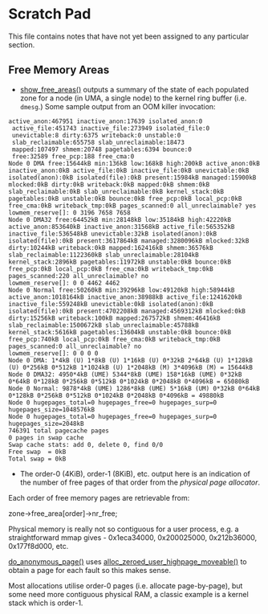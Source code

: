 # Scratch Pad

This file contains notes that have not yet been assigned to any particular
section.

## Free Memory Areas

* [show_free_areas()][show_free_areas] outputs a summary of the state of each
  populated zone for a node (in UMA, a single node) to the kernel ring buffer
  (i.e. `dmesg`.) Some sample output from an OOM killer invocation:

```
active_anon:467951 inactive_anon:17639 isolated_anon:0
 active_file:451743 inactive_file:273949 isolated_file:0
 unevictable:8 dirty:6375 writeback:0 unstable:0
 slab_reclaimable:655758 slab_unreclaimable:18473
 mapped:107497 shmem:20748 pagetables:6394 bounce:0
 free:32589 free_pcp:188 free_cma:0
Node 0 DMA free:15644kB min:136kB low:168kB high:200kB active_anon:0kB inactive_anon:0kB active_file:0kB inactive_file:0kB unevictable:0kB isolated(anon):0kB isolated(file):0kB present:15984kB managed:15900kB mlocked:0kB dirty:0kB writeback:0kB mapped:0kB shmem:0kB slab_reclaimable:0kB slab_unreclaimable:0kB kernel_stack:0kB pagetables:0kB unstable:0kB bounce:0kB free_pcp:0kB local_pcp:0kB free_cma:0kB writeback_tmp:0kB pages_scanned:0 all_unreclaimable? yes
lowmem_reserve[]: 0 3196 7658 7658
Node 0 DMA32 free:64452kB min:28148kB low:35184kB high:42220kB active_anon:853640kB inactive_anon:31568kB active_file:565352kB inactive_file:536548kB unevictable:32kB isolated(anon):0kB isolated(file):0kB present:3617864kB managed:3280096kB mlocked:32kB dirty:10244kB writeback:0kB mapped:162416kB shmem:36576kB slab_reclaimable:1122360kB slab_unreclaimable:28104kB kernel_stack:2896kB pagetables:11972kB unstable:0kB bounce:0kB free_pcp:0kB local_pcp:0kB free_cma:0kB writeback_tmp:0kB pages_scanned:220 all_unreclaimable? no
lowmem_reserve[]: 0 0 4462 4462
Node 0 Normal free:50260kB min:39296kB low:49120kB high:58944kB active_anon:1018164kB inactive_anon:38988kB active_file:1241620kB inactive_file:559248kB unevictable:0kB isolated(anon):0kB isolated(file):0kB present:4702208kB managed:4569312kB mlocked:0kB dirty:15256kB writeback:100kB mapped:267572kB shmem:46416kB slab_reclaimable:1500672kB slab_unreclaimable:45788kB kernel_stack:5616kB pagetables:13604kB unstable:0kB bounce:0kB free_pcp:740kB local_pcp:0kB free_cma:0kB writeback_tmp:0kB pages_scanned:0 all_unreclaimable? no
lowmem_reserve[]: 0 0 0 0
Node 0 DMA: 1*4kB (U) 1*8kB (U) 1*16kB (U) 0*32kB 2*64kB (U) 1*128kB (U) 0*256kB 0*512kB 1*1024kB (U) 1*2048kB (M) 3*4096kB (M) = 15644kB
Node 0 DMA32: 4950*4kB (UME) 5344*8kB (UME) 158*16kB (UME) 0*32kB 0*64kB 0*128kB 0*256kB 0*512kB 0*1024kB 0*2048kB 0*4096kB = 65080kB
Node 0 Normal: 9878*4kB (UME) 1286*8kB (UME) 5*16kB (UM) 0*32kB 0*64kB 0*128kB 0*256kB 0*512kB 0*1024kB 0*2048kB 0*4096kB = 49880kB
Node 0 hugepages_total=0 hugepages_free=0 hugepages_surp=0 hugepages_size=1048576kB
Node 0 hugepages_total=0 hugepages_free=0 hugepages_surp=0 hugepages_size=2048kB
746391 total pagecache pages
0 pages in swap cache
Swap cache stats: add 0, delete 0, find 0/0
Free swap  = 0kB
Total swap = 0kB
```

* The order-0 (4KiB), order-1 (8KiB), etc. output here is an indication of the
  number of free pages of that order from the _physical page allocator_.

Each order of free memory pages are retrievable from:

zone->free_area[order]->nr_free;

Physical memory is really not so contiguous for a user process, e.g. a straightforward mmap gives - 0x1eca34000, 0x200025000, 0x212b36000, 0x177f8d000, etc.

[do_anonymous_page()][do_anonymous_page] uses
[alloc_zeroed_user_highpage_moveable()][alloc_zeroed_user_highpage_moveable] to
obtain a page for each fault so this makes sense.

Most allocations utilise order-0 pages (i.e. allocate page-by-page), but some
need more contiguous physical RAM, a classic example is a kernel stack which is order-1.

[alloc_zeroed_user_highpage_moveable]:https://github.com/torvalds/linux/blob/v4.6/include/linux/highmem.h#L180
[do_anonymous_page]:https://github.com/torvalds/linux/blob/v4.6/mm/memory.c#L2729
[show_free_areas]:https://github.com/torvalds/linux/blob/v4.6/mm/page_alloc.c#L3870
